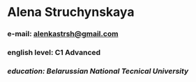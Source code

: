 # Alena Struchynskaya
### e-mail: alenkastrsh@gmail.com
### english level: C1 Advanced
### *education: Belarussian National Tecnical University*
